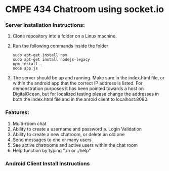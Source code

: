 <h1>CMPE 434 Chatroom using socket.io</h1>

<h3>Server Installation Instructions: </h3>

1. Clone repository into a folder on a Linux machine. 
2. Run the following commands inside the folder
	
	```
	sudo apt-get install npm
	sudo apt-get install nodejs-legacy
	npm install .
	node app.js
	```

3. The server should be up and running. Make sure in the index.html file, or within the android app that the correct IP address is listed. For demonstration purposes it has been pointed towards a host on DigitalOcean, but for localized testing please change the addresses in both the index.html file and in the anroid client to localhost:8080.

<h3>Features: </h3>

1. Multi-room chat
2. Ability to create a username and password
	a. Login Validation
3. Ability to create a new chatroom, or delete an old one
4. Send messages to one or many users
5. See active chatrooms and active users within the chat room
6. Help function by typing "./h or ./help"


<h3>Android Client Install Instructions </h3>
